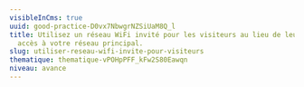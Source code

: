 ```yaml
---
visibleInCms: true
uuid: good-practice-D0vx7NbwgrNZSiUaM8Q_l
title: Utilisez un réseau WiFi invité pour les visiteurs au lieu de leur donner
  accès à votre réseau principal.
slug: utiliser-reseau-wifi-invite-pour-visiteurs
thematique: thematique-vPOHpPFF_kFw2S80Eawqn
niveau: avance
---
```

